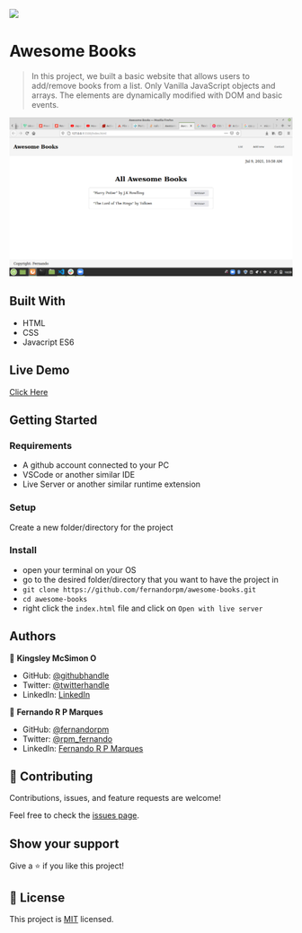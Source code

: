 ![](https://img.shields.io/badge/Microverse-blueviolet)

# Awesome Books

> In this project, we built a basic website that allows users to add/remove books from a list. Only Vanilla JavaScript objects and arrays. The elements are dynamically modified with DOM and basic events.

![screenshot](./app_screenshot.png)


## Built With

- HTML
- CSS
- Javacript ES6

## Live Demo

[Click Here](https://raw.githack.com/fernandorpm/awesome-books/development/index.html)


## Getting Started

### Requirements

- A github account connected to your PC
- VSCode or another similar IDE
- Live Server or another similar runtime extension


### Setup

Create a new folder/directory for the project


### Install

- open your terminal on your OS
- go to the desired folder/directory that you want to have the project in
- `git clone https://github.com/fernandorpm/awesome-books.git`
- `cd awesome-books`
- right click the `index.html` file and click on `Open with live server`



## Authors

👤 **Kingsley McSimon O**

- GitHub: [@githubhandle](https://github.com/githubhandle)
- Twitter: [@twitterhandle](https://twitter.com/twitterhandle)
- LinkedIn: [LinkedIn](https://linkedin.com/in/linkedinhandle)

👤 **Fernando R P Marques**

- GitHub: [@fernandorpm](https://github.com/fernandorpm)
- Twitter: [@rpm_fernando](https://twitter.com/rpm_fernando)
- LinkedIn: [Fernando R P Marques](https://linkedin.com/in/fernandorpm)

## 🤝 Contributing

Contributions, issues, and feature requests are welcome!

Feel free to check the [issues page](../../issues/).

## Show your support

Give a ⭐️ if you like this project!

## 📝 License

This project is [MIT](./MIT.md) licensed.
